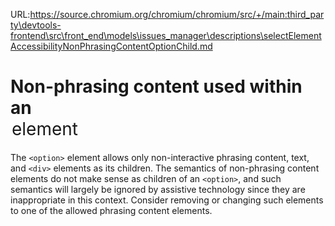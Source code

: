 URL:https://source.chromium.org/chromium/chromium/src/+/main:third_party\devtools-frontend\src\front_end\models\issues_manager\descriptions\selectElementAccessibilityNonPhrasingContentOptionChild.md
# Non-phrasing content used within an <option> element

The `<option>` element allows only non-interactive phrasing content, text, and `<div>` elements as its children. The semantics of non-phrasing content elements do not make sense as children of an `<option>`, and such semantics will largely be ignored by assistive technology since they are inappropriate in this context. Consider removing or changing such elements to one of the allowed phrasing content elements.
